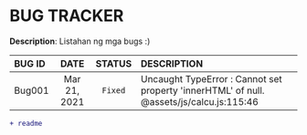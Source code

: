 # BUG TRACKER

**Description**:  Listahan ng mga bugs :)


BUG ID     |DATE           |STATUS	    |DESCRIPTION
:----------|:-------------:|:----------:|:----------
Bug001	   |Mar 21, 2021   |`Fixed`	    |Uncaught TypeError : Cannot set property 'innerHTML' of null. @assets/js/calcu.js:115:46



```diff
+ readme
